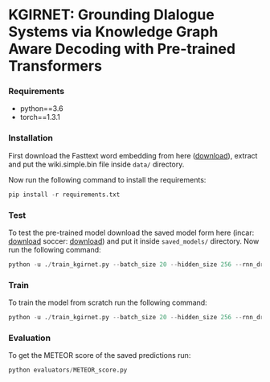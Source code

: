# KGIRNET: Grounding DIalogue Systems via Knowledge Graph Aware Decoding with Pre-trained Transformers


### Requirements
* python==3.6
* torch==1.3.1


### Installation
First download the Fasttext word embedding from here ([download](https://dl.fbaipublicfiles.com/fasttext/vectors-wiki/wiki.simple.zip)), extract and put the wiki.simple.bin file inside ```data/``` directory.


Now run the following command to install the requirements:
```python
pip install -r requirements.txt
```
### Test
To test the pre-trained model download the saved model form here (incar: [download](https://gofile.io/d/2v3Kyo) soccer: [download](https://gofile.io/d/ZqoNwM)) and put it inside ```saved_models/``` directory. Now run the following command:
```python
python -u ./train_kgirnet.py --batch_size 20 --hidden_size 256 --rnn_dropout 0.2 --dropout 0.3 --decoder_lr 10 --epochs 10 --teacher_forcing 10 --resp_len 20 --lr 0.0001 --use_bert 1 --dataset incar --evaluate 1
```

### Train
To train the model from scratch run the following command:
```python
python -u ./train_kgirnet.py --batch_size 20 --hidden_size 256 --rnn_dropout 0.2 --dropout 0.3 --decoder_lr 10 --epochs 10 --teacher_forcing 10 --resp_len 20 --lr 0.0001 --use_bert 1 --dataset incar
```

### Evaluation
To get the METEOR score of the saved predictions run:
```python
python evaluators/METEOR_score.py
```